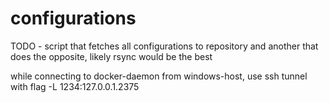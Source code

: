 # configurations

TODO - script that fetches all configurations to repository and another that does the opposite, likely rsync would be the best

while connecting to docker-daemon from windows-host, use ssh tunnel with flag -L 1234:127.0.0.1.2375
